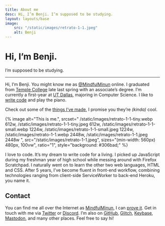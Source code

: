 ```yaml
---
title: About me
desc: Hi, I’m Benji. I’m supposed to be studying.
layout: layouts/base
image:
    src: "/static/images/retrato-1-1.jpeg"
    alt: Benji
---
```


# Hi, I’m Benji.

I’m supposed to be studying.

---

Hi, I’m Benji. You might know me as [@MindfulMinun][Twitter] online. I graduated from [Temple College][templejc] late last spring with an associate’s degree. I’m currently a first-year at [UT Dallas][utd], majoring in Computer Science. I like to [write code](/p/) and play the piano.

Check out some of the [things I’ve made](/p/), I promise you they’re *(kinda)* cool.

{% image
    alt="This is me.",
    srcset="
        /static/images/retrato-1-1-tiny.webp 612w,
        /static/images/retrato-1-1-tiny.jpeg 612w,
        /static/images/retrato-1-1-small.webp 1224w,
        /static/images/retrato-1-1-small.jpeg 1224w,
        /static/images/retrato-1-1.webp 2448w,
        /static/images/retrato-1-1.jpeg 2448w
    ",
    src="/static/images/retrato-1-1.jpeg",
    sizes="(min-width: 560px) 480px, 100vw",
    ratio="1",
    style="background: #306bad;"
%}

I love to code. It’s my dream to write code for a living. I picked up JavaScript during my freshman year of high school while messing around with Firefox Scratchpad. I naturally went on to learn the other two web languages, HTML and CSS. After 5 years, I’ve become fluent in front-end workflow, combining technologies ranging from client-side ServiceWorker to back-end Heroku, you name it.

## Contact

You can find me all over the Internet as [MindfulMinun][Twitter], I can [prove it][Keybase]. Get in touch with me via [Twitter] or [Discord]. I’m also on [GitHub], [Glitch], [Keybase], [Mastodon], and many other places. Feel free to say hi!


[Twitter]: https://twitter.com/MindfulMinun
[GitHub]: https://github.com/MindfulMinun
[Glitch]: https://glitch.com/@MindfulMinun
[Keybase]: https://keybase.io/mindfulminun
[Discord]: http://discord.com/users/182536071064715264
[Mastodon]: https://mastodon.social/@mindfulminun
[templejc]: https://templejc.edu
[utd]: https://utdallas.edu
